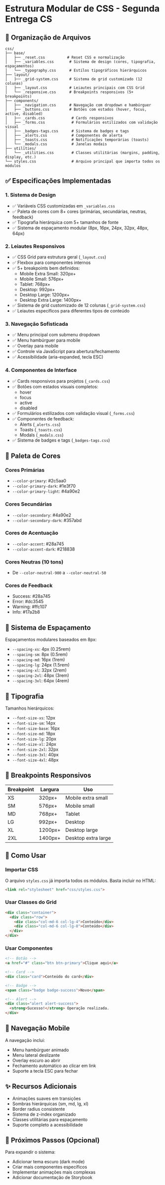 # Estrutura Modular de CSS - Segunda Entrega CS

## 📁 Organização de Arquivos

```
css/
├── base/
│   ├── _reset.css          # Reset CSS e normalização
│   ├── _variables.css       # Sistema de design (cores, tipografia, espaçamentos)
│   └── _typography.css      # Estilos tipográficos hierárquicos
├── layout/
│   ├── _grid-system.css     # Sistema de grid customizado (12 colunas)
│   ├── _layout.css          # Leiautes principais com CSS Grid
│   └── _responsive.css      # Breakpoints responsivos (5+ breakpoints)
├── components/
│   ├── _navigation.css      # Navegação com dropdown e hambúrguer
│   ├── _buttons.css         # Botões com estados (hover, focus, active, disabled)
│   ├── _cards.css            # Cards responsivos
│   ├── _forms.css            # Formulários estilizados com validação visual
│   ├── _badges-tags.css      # Sistema de badges e tags
│   ├── _alerts.css           # Componentes de alerta
│   ├── _toasts.css           # Notificações temporárias (toasts)
│   └── _modals.css           # Janelas modais
├── utilities/
│   └── _utilities.css        # Classes utilitárias (margins, padding, display, etc.)
└── styles.css                # Arquivo principal que importa todos os módulos
```

## ✅ Especificações Implementadas

### 1. Sistema de Design
- ✅ Variáveis CSS customizadas em `_variables.css`
- ✅ Paleta de cores com 8+ cores (primárias, secundárias, neutras, feedback)
- ✅ Tipografia hierárquica com 5+ tamanhos de fonte
- ✅ Sistema de espaçamento modular (8px, 16px, 24px, 32px, 48px, 64px)

### 2. Leiautes Responsivos
- ✅ CSS Grid para estrutura geral (`_layout.css`)
- ✅ Flexbox para componentes internos
- ✅ 5+ breakpoints bem definidos:
  - Mobile Extra Small: 320px+
  - Mobile Small: 576px+
  - Tablet: 768px+
  - Desktop: 992px+
  - Desktop Large: 1200px+
  - Desktop Extra Large: 1400px+
- ✅ Sistema de grid customizado de 12 colunas (`_grid-system.css`)
- ✅ Leiautes específicos para diferentes tipos de conteúdo

### 3. Navegação Sofisticada
- ✅ Menu principal com submenu dropdown
- ✅ Menu hambúrguer para mobile
- ✅ Overlay para mobile
- ✅ Controle via JavaScript para abertura/fechamento
- ✅ Acessibilidade (aria-expanded, tecla ESC)

### 4. Componentes de Interface
- ✅ Cards responsivos para projetos (`_cards.css`)
- ✅ Botões com estados visuais completos:
  - hover
  - focus
  - active
  - disabled
- ✅ Formulários estilizados com validação visual (`_forms.css`)
- ✅ Componentes de feedback:
  - Alerts (`_alerts.css`)
  - Toasts (`_toasts.css`)
  - Modals (`_modals.css`)
- ✅ Sistema de badges e tags (`_badges-tags.css`)

## 🎨 Paleta de Cores

### Cores Primárias
- `--color-primary`: #2c5aa0
- `--color-primary-dark`: #1e3f70
- `--color-primary-light`: #4a90e2

### Cores Secundárias
- `--color-secondary`: #4a90e2
- `--color-secondary-dark`: #357abd

### Cores de Acentuação
- `--color-accent`: #28a745
- `--color-accent-dark`: #218838

### Cores Neutras (10 tons)
- De `--color-neutral-900` a `--color-neutral-50`

### Cores de Feedback
- Success: #28a745
- Error: #dc3545
- Warning: #ffc107
- Info: #17a2b8

## 📐 Sistema de Espaçamento

Espaçamentos modulares baseados em 8px:
- `--spacing-xs`: 4px (0.25rem)
- `--spacing-sm`: 8px (0.5rem)
- `--spacing-md`: 16px (1rem)
- `--spacing-lg`: 24px (1.5rem)
- `--spacing-xl`: 32px (2rem)
- `--spacing-2xl`: 48px (3rem)
- `--spacing-3xl`: 64px (4rem)

## 📝 Tipografia

Tamanhos hierárquicos:
- `--font-size-xs`: 12px
- `--font-size-sm`: 14px
- `--font-size-base`: 16px
- `--font-size-md`: 18px
- `--font-size-lg`: 20px
- `--font-size-xl`: 24px
- `--font-size-2xl`: 32px
- `--font-size-3xl`: 40px
- `--font-size-4xl`: 48px

## 🎯 Breakpoints Responsivos

| Breakpoint | Largura | Uso |
|------------|---------|-----|
| XS | 320px+ | Mobile extra small |
| SM | 576px+ | Mobile small |
| MD | 768px+ | Tablet |
| LG | 992px+ | Desktop |
| XL | 1200px+ | Desktop large |
| 2XL | 1400px+ | Desktop extra large |

## 🔧 Como Usar

### Importar CSS
O arquivo `styles.css` já importa todos os módulos. Basta incluir no HTML:
```html
<link rel="stylesheet" href="css/styles.css">
```

### Usar Classes do Grid
```html
<div class="container">
  <div class="row">
    <div class="col-md-6 col-lg-4">Conteúdo</div>
    <div class="col-md-6 col-lg-8">Conteúdo</div>
  </div>
</div>
```

### Usar Componentes
```html
<!-- Botão -->
<a href="#" class="btn btn-primary">Clique aqui</a>

<!-- Card -->
<div class="card">Conteúdo do card</div>

<!-- Badge -->
<span class="badge badge-success">Novo</span>

<!-- Alert -->
<div class="alert alert-success">
  <strong>Sucesso!</strong> Operação realizada.
</div>
```

## 📱 Navegação Mobile

A navegação inclui:
- Menu hambúrguer animado
- Menu lateral deslizante
- Overlay escuro ao abrir
- Fechamento automático ao clicar em link
- Suporte a tecla ESC para fechar

## ✨ Recursos Adicionais

- Animações suaves em transições
- Sombras hierárquicas (sm, md, lg, xl)
- Border radius consistente
- Sistema de z-index organizado
- Classes utilitárias para espaçamento
- Suporte completo a acessibilidade

## 🚀 Próximos Passos (Opcional)

Para expandir o sistema:
- Adicionar tema escuro (dark mode)
- Criar mais componentes específicos
- Implementar animações mais complexas
- Adicionar documentação de Storybook

